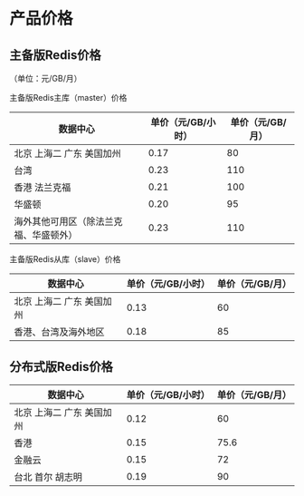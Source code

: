 # 产品价格



## 主备版Redis价格

（单位：元/GB/月）

主备版Redis主库（master）价格

| 数据中心               | 单价（元/GB/小时） | 单价（元/GB/月） |
| ------------------ | ----------- | ---------- |
| 北京 上海二 广东 美国加州     | 0.17        | 80         |
| 台湾 | 0.23        | 110        |
| 香港 法兰克福        | 0.21        | 100        |
| 华盛顿                | 0.20        | 95         |
| 海外其他可用区（除法兰克福、华盛顿外） | 0.23        | 110        |

主备版Redis从库（slave）价格

| 数据中心               | 单价（元/GB/小时） | 单价（元/GB/月） |
| ------------------ | ----------- | ---------- |
| 北京 上海二 广东 美国加州     | 0.13        | 60         |
| 香港、台湾及海外地区 | 0.18        | 85       |

## 分布式版Redis价格

| 数据中心           | 单价（元/GB/小时） | 单价（元/GB/月） |
| -------------- | ----------- | ---------- |
| 北京 上海二 广东 美国加州 | 0.12        | 60         |
| 香港            | 0.15        | 75.6       |
| 金融云            | 0.15        | 72         |
| 台北 首尔 胡志明            | 0.19        | 90       |
